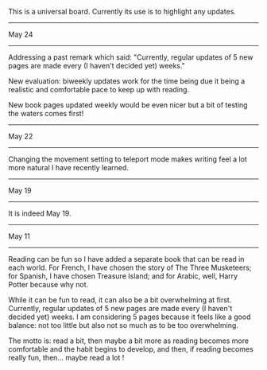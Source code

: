 This is a universal board. Currently its use is to highlight any updates.

_________________________________________________________

May 24
______

Addressing a past remark which said: "Currently, regular updates of 5 new pages are made every (I haven't decided yet) weeks."

New evaluation: biweekly updates work for the time being due it being a realistic and comfortable pace to keep up with reading.

New book pages updated weekly would be even nicer but a bit of testing the waters comes first!

_________________________________________________________

May 22
______

Changing the movement setting to teleport mode makes writing feel a lot more natural I have recently learned.

_________________________________________________________

May 19
______

It is indeed May 19.

_________________________________________________________


May 11
______

Reading can be fun so I have added a separate book that can be read in each world. For French, I have chosen the story of The Three Musketeers; for Spanish, I have chosen Treasure Island; and for Arabic, well, Harry Potter because why not.

While it can be fun to read, it can also be a bit overwhelming at first. Currently, regular updates of 5 new pages are made every (I haven't decided yet) weeks. I am considering 5 pages because it feels like a good balance: not too little but also not so much as to be too overwhelming.

The motto is: read a bit, then maybe a bit more as reading becomes more comfortable and the habit begins to develop, and then, if reading becomes really fun, then... maybe read a lot !
